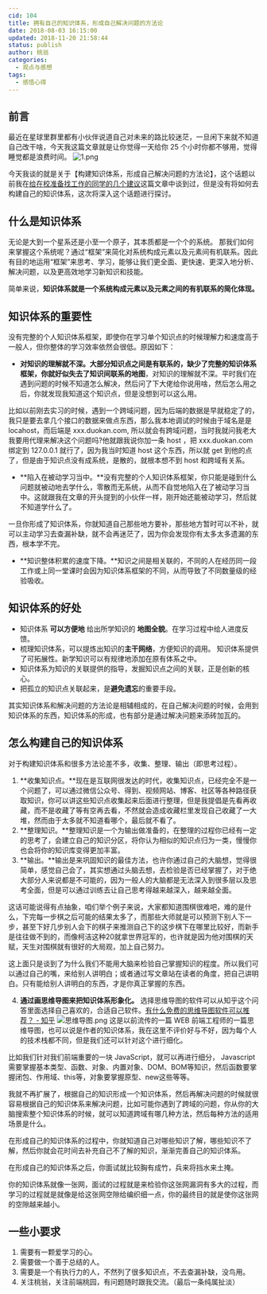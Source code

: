 ```yaml
---
cid: 104
title: 拥有自己的知识体系，形成自己解决问题的方法论
date: 2018-08-03 16:15:00
updated: 2018-11-20 21:58:44
status: publish
author: 桃翁
categories: 
  - 观点与感想
tags: 
  - 感悟心得
---
```



## 前言
最近在星球里群里都有小伙伴说道自己对未来的路比较迷茫，一旦闲下来就不知道自己改干啥，今天我这篇文章就是让你觉得一天给你 25 个小时你都不够用，觉得睡觉都是浪费时间。
![1.png](http://www.taoweng.site/usr/uploads/2018/08-2183640187.png)

今天我谈的就是关于【构建知识体系，形成自己解决问题的方法论】，这个话题以前我在[给在校准备找工作的同学的几个建议](https://mp.weixin.qq.com/s/wkHJ5pvrz01Lb9Nm_i-37Q)这篇文章中谈到过，但是没有将如何去构建自己的知识体系，这次将深入这个话题进行探讨。

## 什么是知识体系
无论是大到一个星系还是小至一个原子，其本质都是一个个的系统。
那我们如何来掌握这个系统呢？通过“框架”来简化对系统构成元素以及元素间有机联系。因此有目的地运用“框架”来思考、学习，能够让我们更全面、更快速、更深入地分析、解决问题，以及更高效地学习新知识和技能。

简单来说，**知识体系就是一个系统构成元素以及元素之间的有机联系的简化体现。**

## 知识体系的重要性
没有完整的个人知识体系框架，即使你在学习单个知识点的时候理解力和速度高于一般人，但你整体的学习效率依然会很低。原因如下：

- **对知识的理解就不深。**大部分知识点之间是有联系的，缺少了完整的知识体系框架，你就好似失去了**知识间联系的地图**，对知识的理解就不深。平时我们在遇到问题的时候不知道怎么解决，然后问了下大佬给你说用啥，然后怎么用之后，你就发现我知道这个知识点，但是没想到可以这么用。

比如以前刚去实习的时候，遇到一个跨域问题，因为后端的数据是早就稳定了的，我只是要去拿几个接口的数据来做点东西，那么我本地调试的时候由于域名是是 locahost，而后端是 xxx.duokan.com, 所以就会有跨域问题，当时我就问我老大我要用代理来解决这个问题吗?他就跟我说你加一条 host ，把 xxx.duokan.com 绑定到 127.0.0.1 就行了，因为我当时知道 host 这个东西，所以就 get 到他的点了，但是由于知识点没有成系统，是散的，就根本想不到 host 和跨域有关系。

- **陷入在被动学习当中。**没有完整的个人知识体系框架，你只能是碰到什么问题就被动地去学什么，零散而无系统，从而不自觉地陷入在了被动学习当中。这就跟我在文章的开头提到的小伙伴一样，刚开始还能被动学习，然后就不知道学什么了。

一旦你形成了知识体系，你就知道自己那些地方要补，那些地方暂时可以不补，就可以主动学习去查漏补缺，就不会再迷茫了，因为你会发现你有太多太多遗漏的东西，根本学不完。

- **知识整体积累的速度下降。**知识之间是相关联的，不同的人在经历同一段工作或上同一堂课时会因为知识体系框架的不同，从而导致了不同数量级的经验吸收。

## 知识体系的好处
- 知识体系 **可以方便地** 给出所学知识的 **地图全貌**。在学习过程中给人进度反馈。
- 梳理知识体系，可以提炼出知识的**主干网络**，方便知识的调用。
知识体系提供了可拓展性。新学知识可以有规律地添加在原有体系之中。
- 知识体系为知识的关联提供的指导，发掘知识点之间的关联，正是创新的核心。
- 把孤立的知识点关联起来，是**避免遗忘**的重要手段。

其实知识体系和解决问题的方法论是相辅相成的，在自己解决问题的时候，会用到知识体系的东西，知识体系的形成，也有部分是通过解决问题来添砖加瓦的。

## 怎么构建自己的知识体系
对于构建知识体系和很多方法论差不多，收集、整理、输出（即思考过程）。

1. **收集知识点。**现在是互联网很发达的时代，收集知识点，已经完全不是一个问题了，可以通过微信公众号、得到、视频网站、博客、社区等各种路径获取知识，你可以讲这些知识点收集起来后面进行整理，但是我提倡是先看再收藏，而不是收藏了等有空再去看，不然就会造成收藏栏里发现自己收藏了一大堆，然而由于太多就不知道看哪个，最后就不看了。
2. **整理知识。**整理知识是一个为输出做准备的，在整理的过程你已经有一定的思考了，会建立自己的知识分区，将你认为相似的知识点归为一类，慢慢你也会将你的知识库变得更加丰富。
3. **输出。**输出是来巩固知识的最佳方法，也许你通过自己的大脑想，觉得很简单，感觉自己会了，其实想通过头脑去想，去检验是否已经掌握了，对于绝大部分人来说都是不可能的，因为一般人的大脑都是无法深入到很多层以及思考全面，但是可以通过训练去让自己思考得越来越深入，越来越全面。

这话可能说得有点抽象，咱们举个例子来说，大家都知道围棋很难吧，难的是什么，下完每一步棋之后可能的结果太多了，而那些大师就是可以预测下别人下一步，甚至下好几步别人会下的棋子来推测自己下的这步棋下在哪里比较好，而新手是往往做不到的，而像柯洁这种20就拿世界冠军的，也许就是因为他对围棋的天赋，天生对围棋就有很好的大局观，加上自己努力。

这上面只是谈到了为什么我们不能用大脑来检验自己掌握知识的程度。所以我们可以通过自己的嘴，来给别人讲明白；或者通过写文章站在读者的角度，把自己讲明白。只有能给别人讲明白的东西，才是你真正掌握的东西。

4. **通过画思维导图来把知识体系形象化。**
选择思维导图的软件可以从知乎这个问答里面选择自己喜欢的，合适自己软件。[有什么免费的思维导图软件可以推荐？ - 知乎](https://www.zhihu.com/question/19610340)
![思维导图.png](http://www.taoweng.site/usr/uploads/2018/08-2158341150.png)
这是以前流传的一篇 WEB 前端工程师的一篇思维导图，也可以说是作者的知识体系，我在这里不评价好与不好，因为每个人的技术栈都不同，但是我们还可以针对这个进行细化。

比如我们针对我们前端重要的一块 JavaScript，就可以再进行细分，
Javascript 需要掌握基本类型、函数、对象、内置对象、DOM、BOM等知识，然后函数要掌握闭包、作用域、this等，对象要掌握原型、new这些等等。

我就不再扩展了，根据自己的知识形成一个知识体系，然后再解决问题的时候就很容易根据自己的知识体系来解决问题，比如可能你遇到了跨域的问题，你从你的大脑搜索整个知识体系的时候，就可以知道跨域有哪几种方法，然后每种方法的适用场景是什么。

在形成自己的知识体系的过程中，你就知道自己对哪些知识了解，哪些知识不了解，然后你就会花时间去补充自己不了解的知识，渐渐完善自己的知识体系。

在形成自己的知识体系之后，你面试就比较胸有成竹，兵来将挡水来土掩。

你的知识体系就像一张网，面试的过程就是来检验你这张网漏洞有多大的过程，而学习的过程就是就像是给这张网空隙给编织细一点，你的最终目的就是使你这张网的空隙越来越小。

## 一些小要求
1. 需要有一颗爱学习的心。
2. 需要做一个善于总结的人。
3. 需要是一个有执行力的人，不然列了很多知识点，不去查漏补缺，没鸟用。
4. 关注桃翁，关注前端桃园，有问题随时跟我交流。（最后一条纯属扯淡）